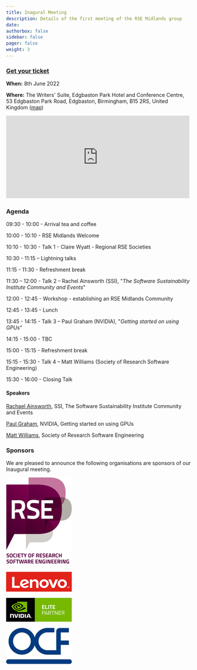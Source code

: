 ```yaml
---
title: Inagural Meeting
description: Details of the first meeting of the RSE Midlands group
date:
authorbox: false
sidebar: false
pager: false
weight: 3
---
```


### [Get your ticket](https://pretix.eu/rsemidlands/tickets/)

**When:** 8th June 2022

**Where:** The Writers' Suite, Edgbaston Park Hotel and Conference Centre, 53 Edgbaston Park Road, Edgbaston, Birmingham, B15 2RS, United Kingdom ([map](https://goo.gl/maps/x6MygSQ8JwRsx4U9A))

<iframe src="https://www.google.com/maps/embed?pb=!1m14!1m8!1m3!1d19452.46497648188!2d-1.9386499!3d52.4509189!3m2!1i1024!2i768!4f13.1!3m3!1m2!1s0x4870bc4af1ef4715%3A0x7405976418d394d1!2sEdgbaston%20Park%20Hotel!5e0!3m2!1sen!2suk!4v1652467288581!5m2!1sen!2suk" width="500" height="225" style="border:0;" allowfullscreen="" loading="lazy" referrerpolicy="no-referrer-when-downgrade"></iframe>

### Agenda

09:30 - 10:00 - Arrival tea and coffee

10:00 - 10:10 - RSE Midlands Welcome

10:10 - 10:30 - Talk 1 - Claire Wyatt - Regional RSE Societies

10:30 - 11:15 – Lightning talks

11:15 - 11:30 - Refreshment break

11:30 – 12:00 - Talk 2 – Rachel Ainsworth (SSI), "*The Software Sustainability Institute Community and Events*" 

12:00 - 12:45 - Workshop - establishing an RSE Midlands Community

12:45 - 13:45 - Lunch

13:45 - 14:15 - Talk 3 – Paul Graham (NVIDIA), "*Getting started on using GPUs*"

14:15 - 15:00 - TBC

15:00 - 15:15 - Refreshment break

15:15 - 15:30 - Talk 4 – Matt Williams (Society of Research Software Engineering)

15:30 - 16:00 - Closing Talk

#### Speakers
[Rachael Ainsworth](https://twitter.com/rachaelevelyn), SSI, The Software Sustainability Institute Community and Events

[Paul Graham](https://www.linkedin.com/in/paul-graham-59026513/), NVIDIA, Getting started on using GPUs

[Matt Williams](https://twitter.com/milliams), Society of Research Software Engineering

### Sponsors
We are pleased to announce the following organisations are sponsors of our Inaugural meeting.

[![Society of Research Software Engineering](/images/logo-rse-s.png)](https://society-rse.org/)

[![Lenovo](/images/logo-lenovo.png)](https://support.lenovo.com/gb/en)

[![NVidia](/images/logo-nvidia-elite-partner-s.png)](https://www.nvidia.com/en-gb/)

[![OCF](/images/logo-OCF-s.jpg)](https://www.ocf.co.uk/)
<!--more-->